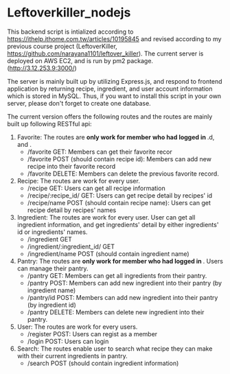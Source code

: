# Leftoverkiller_nodejs

This backend script is intialized according to https://ithelp.ithome.com.tw/articles/10195845 and revised according to my previous course project (LeftoverKiller, https://github.com/narayana1101/leftover_killer).
The current server is deployed on AWS EC2, and is run by pm2 package. (http://3.12.253.9:3000/)

The server is mainly built up by utilizing Express.js, and respond to frontend application by returning recipe, ingredient, and user account information which is stored in MySQL. Thus, if you want to install this script in your own server, please don't forget to create one database.

The current version offers the following routes and the routes are mainly built up following RESTful api:
<ol>
   <li>Favorite: The routes are <b>only work for member who had logged in </b>.d,  and . 
    <ul>
      <li> /favorite GET: Members can get their favorite recor </li>
      <li> /favorite POST (should contain recipe id): Members can add new recipe into their favorite record </li>
      <li> /favorite DELETE: Members can delete the previous favorite record. </li>
    </ul>
  <li>Recipe: The routes are work for every user. 
    <ul>
      <li> /recipe GET: Users can get all recipe information </li>
      <li> /recipe/:recipe_id/ GET: Users can get recipe detail by recipes' id  </li>
      <li> /recipe/name POST (should contain recipe name): Users can get recipe detail by recipes' names </li>
    </ul>
  </li>
  <li>Ingredient: The routes are work for every user. User can get all ingredient information, and get ingredients' detail by either ingredients' id or ingredients' names.
    <ul>
      <li> /ingredient GET </li>
      <li> /ingredient/:ingredient_id/ GET </li>
      <li> /ingredient/name POST (should contain ingredient name) </li>
    </ul>
  <li>Pantry: The routes are <b> only work for member who had logged in </b>. Users can manage their pantry.
    <ul>
      <li> /pantry GET: Members can get all ingredients from their pantry. </li>
      <li> /pantry POST: Members can add new ingredient into their pantry (by ingredient name) </li>
      <li> /pantry/id POST: Members can add new ingredient into their pantry (by ingredient id) </li>
      <li> /pantry DELETE: Members can delete new ingredient into their pantry. </li>
    </ul>
  <li>User: The routes are work for every users.
    <ul>
      <li> /register POST: Users can regist as a member</li>
      <li> /login POST: Users can login</li>
    </ul>
  </li>
  <li>Search: The routes enable user to search what recipe they can make with their current ingredients in pantry.
    <ul>
      <li> /search POST (should contain ingredient information)
    </ul>
</ol>
